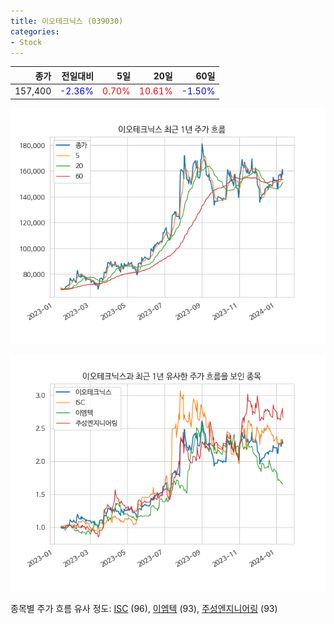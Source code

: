 ```yaml
---
title: 이오테크닉스 (039030)
categories:
- Stock
---
```


|종가|전일대비|5일|20일|60일|
|---:|-------:|--:|---:|---:|
|157,400|<span style="color: blue">-2.36%</span>|<span style="color: red">0.70%</span>|<span style="color: red">10.61%</span>|<span style="color: blue">-1.50%</span>|


<!-- more -->

![039030](/assets/images/stock/039030.png)

![039030](/assets/images/stock/039030_sim.png)

종목별 주가 흐름 유사 정도:
[ISC](/stock/095340/) (96),
[이엠텍](/stock/091120/) (93),
[주성엔지니어링](/stock/036930/) (93)